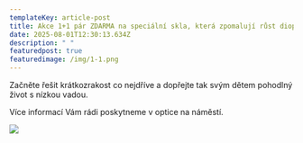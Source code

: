 ```yaml
---
templateKey: article-post
title: Akce 1+1 pár ZDARMA na speciální skla, která zpomalují růst dioptrií u dětí!
date: 2025-08-01T12:30:13.634Z
description: " "
featuredpost: true
featuredimage: /img/1-1.png
---
```

Z﻿ačněte řešit krátkozrakost co nejdříve a dopřejte tak svým dětem pohodlný život s nízkou vadou.

Více informací Vám rádi poskytneme v optice na náměstí.

![](/img/1-1.png)